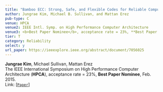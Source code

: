 ```yaml
---
title: "Bamboo ECC: Strong, Safe, and Flexible Codes for Reliable Computer Memory"
author: Jungrae Kim, Michael B. Sullivan, and Mattan Erez
pub-type: C
venue: HPCA
venue2: IEEE Intl. Symp. on High Performance Computer Architecture
venue3: <b>Best Paper Nominee</b>, acceptance rate = 23%, **Best Paper Nominee**, Feb. 2015
tier: T
category: Reliability
select: y
url_paper: https://ieeexplore.ieee.org/abstract/document/7056025
---
```


**Jungrae Kim**, Michael Sullivan, Mattan Erez<br>
The IEEE International Symposium on High Performance Computer Architecture (**HPCA**), acceptance rate = 23%, **Best Paper Nominee**, Feb. 2015. <br>
Link: [[```Paper```](https://ieeexplore.ieee.org/abstract/document/7056025)]

